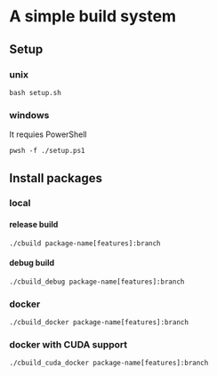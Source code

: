 # A simple build system

## Setup

### unix

```
bash setup.sh
```

### windows

It requies PowerShell
```
pwsh -f ./setup.ps1
```

## Install packages

### local

#### release build

```
./cbuild package-name[features]:branch
```

#### debug build

```
./cbuild_debug package-name[features]:branch
```

### docker

```
./cbuild_docker package-name[features]:branch
```

### docker with CUDA support

```
./cbuild_cuda_docker package-name[features]:branch
```
